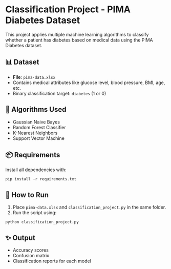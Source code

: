 # Classification Project - PIMA Diabetes Dataset

This project applies multiple machine learning algorithms to classify whether a patient has diabetes based on medical data using the PIMA Diabetes dataset.

## 📊 Dataset

- **File**: `pima-data.xlsx`
- Contains medical attributes like glucose level, blood pressure, BMI, age, etc.
- Binary classification target: `diabetes` (1 or 0)

## 🧠 Algorithms Used

- Gaussian Naive Bayes
- Random Forest Classifier
- K-Nearest Neighbors
- Support Vector Machine

## 📦 Requirements

Install all dependencies with:

```
pip install -r requirements.txt
```

## 🚀 How to Run

1. Place `pima-data.xlsx` and `classification_project.py` in the same folder.
2. Run the script using:

```
python classification_project.py
```

## ✨ Output

- Accuracy scores
- Confusion matrix
- Classification reports for each model